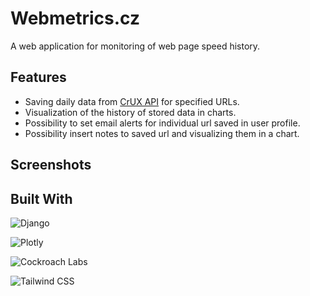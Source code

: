 # Webmetrics.cz
A web application for monitoring of web page speed history.

## Features
- Saving daily data from [CrUX API](https://developer.chrome.com/docs/crux/api/) for specified URLs.
- Visualization of the history of stored data in charts.
- Possibility to set email alerts for individual url saved in user profile.
- Possibility insert notes to saved url and visualizing them in a chart.

## Screenshots

## Built With

![Django](https://img.shields.io/badge/Django-092E20?style=for-the-badge&logo=django&logoColor=green)

![Plotly](https://img.shields.io/badge/Plotly-239120?style=for-the-badge&logo=plotly&logoColor=white)

![Cockroach Labs](https://img.shields.io/badge/Cockroach%20Labs-6933FF?style=for-the-badge&logo=Cockroach%20Labs&logoColor=white)

![Tailwind CSS](https://img.shields.io/badge/Tailwind_CSS-38B2AC?style=for-the-badge&logo=tailwind-css&logoColor=white)


